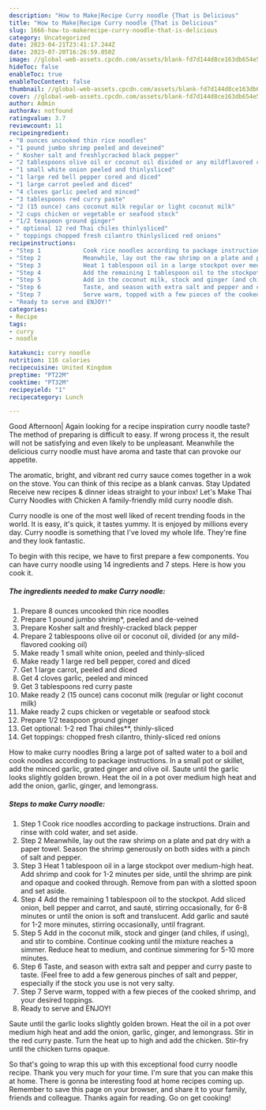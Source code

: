 ```yaml
---
description: "How to Make|Recipe Curry noodle {That is Delicious"
title: "How to Make|Recipe Curry noodle {That is Delicious"
slug: 1666-how-to-makerecipe-curry-noodle-that-is-delicious
category: Uncategorized
date: 2023-04-21T23:41:17.244Z
date: 2023-07-20T16:26:59.050Z
image: //global-web-assets.cpcdn.com/assets/blank-fd7d144d8ce163db654e5a02c40b08a2775adb7897d16e4062681dc7e1b2800f.png
hideToc: false
enableToc: true
enableTocContent: false
thumbnail: //global-web-assets.cpcdn.com/assets/blank-fd7d144d8ce163db654e5a02c40b08a2775adb7897d16e4062681dc7e1b2800f.png
cover: //global-web-assets.cpcdn.com/assets/blank-fd7d144d8ce163db654e5a02c40b08a2775adb7897d16e4062681dc7e1b2800f.png
author: Admin
authorAv: notfound
ratingvalue: 3.7
reviewcount: 11
recipeingredient:
- "8 ounces uncooked thin rice noodles"
- "1 pound jumbo shrimp peeled and deveined"
- " Kosher salt and freshlycracked black pepper"
- "2 tablespoons olive oil or coconut oil divided or any mildflavored cooking oil"
- "1 small white onion peeled and thinlysliced"
- "1 large red bell pepper cored and diced"
- "1 large carrot peeled and diced"
- "4 cloves garlic peeled and minced"
- "3 tablespoons red curry paste"
- "2 (15 ounce) cans coconut milk regular or light coconut milk"
- "2 cups chicken or vegetable or seafood stock"
- "1/2 teaspoon ground ginger"
- " optional 12 red Thai chiles thinlysliced"
- " toppings chopped fresh cilantro thinlysliced red onions"
recipeinstructions:
- "Step 1            Cook rice noodles according to package instructions. Drain and rinse with cold water, and set aside."
- "Step 2            Meanwhile, lay out the raw shrimp on a plate and pat dry with a paper towel. Season the shrimp generously on both sides with a pinch of salt and pepper."
- "Step 3            Heat 1 tablespoon oil in a large stockpot over medium-high heat. Add shrimp and cook for 1-2 minutes per side, until the shrimp are pink and opaque and cooked through. Remove from pan with a slotted spoon and set aside."
- "Step 4            Add the remaining 1 tablespoon oil to the stockpot. Add sliced onion, bell pepper and carrot, and sauté, stirring occasionally, for 6-8 minutes or until the onion is soft and translucent. Add garlic and sauté for 1-2 more minutes, stirring occasionally, until fragrant."
- "Step 5            Add in the coconut milk, stock and ginger (and chiles, if using), and stir to combine. Continue cooking until the mixture reaches a simmer. Reduce heat to medium, and continue simmering for 5-10 more minutes."
- "Step 6            Taste, and season with extra salt and pepper and curry paste to taste. (Feel free to add a few generous pinches of salt and pepper, especially if the stock you use is not very salty."
- "Step 7            Serve warm, topped with a few pieces of the cooked shrimp, and your desired toppings."
- "Ready to serve and ENJOY!"
categories:
- Recipe
tags:
- curry
- noodle

katakunci: curry noodle 
nutrition: 116 calories
recipecuisine: United Kingdom
preptime: "PT22M"
cooktime: "PT32M"
recipeyield: "1"
recipecategory: Lunch

---
```



Good Afternoon| Again looking for a recipe inspiration curry noodle taste? The method of preparing is difficult to easy. If wrong process it, the result will not be satisfying and even likely to be unpleasant. Meanwhile the delicious curry noodle must have aroma and taste that can provoke our appetite.





The aromatic, bright, and vibrant red curry sauce comes together in a wok on the stove. You can think of this recipe as a blank canvas. Stay Updated Receive new recipes &amp; dinner ideas straight to your inbox! Let&#39;s Make Thai Curry Noodles with Chicken A family-friendly mild curry noodle dish.

Curry noodle is one of the most well liked of recent trending foods in the world. It is easy, it's quick, it tastes yummy. It is enjoyed by millions every day. Curry noodle is something that I've loved my whole life. They're fine and they look fantastic.


To begin with this recipe, we have to first prepare a few components. You can have curry noodle using 14 ingredients and 7 steps. Here is how you cook it.

<!--inarticleads1-->

##### The ingredients needed to make Curry noodle:

1. Prepare 8 ounces uncooked thin rice noodles
1. Prepare 1 pound jumbo shrimp*, peeled and de-veined
1. Prepare  Kosher salt and freshly-cracked black pepper
1. Prepare 2 tablespoons olive oil or coconut oil, divided (or any mild-flavored cooking oil)
1. Make ready 1 small white onion, peeled and thinly-sliced
1. Make ready 1 large red bell pepper, cored and diced
1. Get 1 large carrot, peeled and diced
1. Get 4 cloves garlic, peeled and minced
1. Get 3 tablespoons red curry paste
1. Make ready 2 (15 ounce) cans coconut milk (regular or light coconut milk)
1. Make ready 2 cups chicken or vegetable or seafood stock
1. Prepare 1/2 teaspoon ground ginger
1. Get  optional: 1-2 red Thai chiles**, thinly-sliced
1. Get  toppings: chopped fresh cilantro, thinly-sliced red onions


How to make curry noodles Bring a large pot of salted water to a boil and cook noodles according to package instructions. In a small pot or skillet, add the minced garlic, grated ginger and olive oil. Saute until the garlic looks slightly golden brown. Heat the oil in a pot over medium high heat and add the onion, garlic, ginger, and lemongrass. 

<!--inarticleads2-->

##### Steps to make Curry noodle:

1. Step 1            Cook rice noodles according to package instructions. Drain and rinse with cold water, and set aside.
1. Step 2            Meanwhile, lay out the raw shrimp on a plate and pat dry with a paper towel. Season the shrimp generously on both sides with a pinch of salt and pepper.
1. Step 3            Heat 1 tablespoon oil in a large stockpot over medium-high heat. Add shrimp and cook for 1-2 minutes per side, until the shrimp are pink and opaque and cooked through. Remove from pan with a slotted spoon and set aside.
1. Step 4            Add the remaining 1 tablespoon oil to the stockpot. Add sliced onion, bell pepper and carrot, and sauté, stirring occasionally, for 6-8 minutes or until the onion is soft and translucent. Add garlic and sauté for 1-2 more minutes, stirring occasionally, until fragrant.
1. Step 5            Add in the coconut milk, stock and ginger (and chiles, if using), and stir to combine. Continue cooking until the mixture reaches a simmer. Reduce heat to medium, and continue simmering for 5-10 more minutes.
1. Step 6            Taste, and season with extra salt and pepper and curry paste to taste. (Feel free to add a few generous pinches of salt and pepper, especially if the stock you use is not very salty.
1. Step 7            Serve warm, topped with a few pieces of the cooked shrimp, and your desired toppings.
1. Ready to serve and ENJOY!

Saute until the garlic looks slightly golden brown. Heat the oil in a pot over medium high heat and add the onion, garlic, ginger, and lemongrass. Stir in the red curry paste. Turn the heat up to high and add the chicken. Stir-fry until the chicken turns opaque. 

So that's going to wrap this up with this exceptional food curry noodle recipe. Thank you very much for your time. I'm sure that you can make this at home. There is gonna be interesting food at home recipes coming up. Remember to save this page on your browser, and share it to your family, friends and colleague. Thanks again for reading. Go on get cooking!
